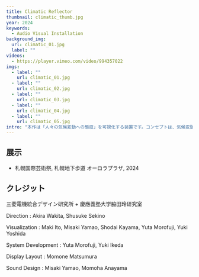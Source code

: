 ```yaml
---
title: Climatic Reflector
thumbnail: climatic_thumb.jpg
year: 2024
keywords:
  - Audio Visual Installation
background_img:
  url: climatic_01.jpg
  label: ""
videos:
  - https://player.vimeo.com/video/994357022
imgs:
  - label: ""
    url: climatic_01.jpg
  - label: ""
    url: climatic_02.jpg
  - label: ""
    url: climatic_03.jpg
  - label: ""
    url: climatic_04.jpg
  - label: ""
    url: climatic_05.jpg
intro: "本作は「人々の気候変動への態度」を可視化する装置です。コンセプトは、気候変動の可視化を見ている自分自身を見る。鑑賞者が見ているのは、ビッグデータを用いた気候変動の可視化だけではなく、その可視化を見ている自分自身です。これはインド・ヨーロッパ祖語に存在した「中動態」にインスピレーションを受けています。これは能動態と受動態の中間的な態度を指します。自分の行為（動詞）が、行為の対象のみならず自分自身に及ぶ場合を扱う態のことです。このデータアートの中には鑑賞者自身も点群データとして取り込まれます。そして、それをみている鑑賞者は、気候変動の問題が自分たち自身にも影響を及ぼすものであるという擬似状態、つまり人々の環境に対する中動態的な状態を自ら再現することになります。\n\n本作には様々な気候変動に関するオープンなビッグデータが用いられています。Japan Meteorological Agency Website, Phenological Observation Dataによる66年分の風物詩のデータ、Applied Physics Laboratory, University of Washingtonによる過去70年間の海面シミュレーションのデータおよび過去60年で海中に蓄積された特定フロンのデータ、NASA Ozone Watch\_による南極オゾンホールの42年間の観測データ、MERIT DEMによるコペルニクスのセンチネルデータの修正版、IPCC（気候変動に関する政府間パネル）の2300年のシナリオ、などです。これらの科学的なオープンなビッグデータに対して、アーティストの言語や操作が適用され、その結果が可聴/可視化されています。作品はすべてリアルタイムのソフトウェアとして制作されており、FullHDのLEDパネルを横3面に展開した没入型の環境に投影されます。\n\nClimatic Reflectorは2024年の2月に日本の札幌市の商店街で展示されました。普段は消費行動を促す企業広告が表示されている公共のサイネージを利用し、対話的で没入型の視聴覚体験をインストールしました。鑑賞者は美しく心地の良い視聴覚作品を体験しているうちに、徐々にそれが気候変動のデータを可視化しており、その一部に自分自身が取り込まれていることを理解し始め、周囲の人々と様々な対話をし始める様が観察されました。この実践を通して購買活動とは異なる文化的、教育的、内省的行動を誘発する文化インフラのあり方が検討されました。\n\n本作は三菱電機統合デザイン研究所と慶應義塾大学脇田玲研究室の4年間の共同研究の成果として制作されました。三菱電機はエレベータ、発電機、人工衛星などの公共性の高いインフラを構築する世界的企業であり、脇田研究室は可視化の新しい可能性をアートとサイエンスの融合により開拓しています。両者のコラボレーションは、アートとサイエンスに裏打ちされた可視化を用いた新しい社会インフラ構築の実験であり、街中に次々にと組み込まれているLEDサイネージを用いた新たな公共性のデザインの実験でもあります。"
---
```


## 展示

- 札幌国際芸術祭, 札幌地下歩道 オーロラプラザ, 2024

## クレジット

三菱電機統合デザイン研究所 + 慶應義塾大学脇田玲研究室

Direction : Akira Wakita, Shusuke Sekino

Visualization : Maki Ito, Misaki Yamao, Shodai Kayama, Yuta Morofuji, Yuki Yoshida

System Development : Yuta Morofuji, Yuki Ikeda

Display Layout : Momone Matsumura

Sound Design : Misaki Yamao, Momoha Anayama
